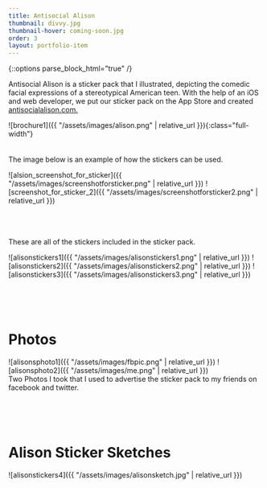 ```yaml
---
title: Antisocial Alison
thumbnail: divvy.jpg
thumbnail-hover: coming-soon.jpg
order: 3
layout: portfolio-item
---
```

{::options parse_block_html="true" /}

Antisocial Alison is a sticker pack that I illustrated, depicting the comedic facial expressions of a stereotypical American teen. With the help of an iOS and web developer, we put our sticker pack on the App Store and created <a href="https://antisocialalison.com">antisocialalison.com.</a>

![brochure1]({{ "/assets/images/alison.png" | relative_url }}){:class="full-width"}
<br><br><br>
The image below is an example of how the stickers can be used. <br>
<div class="alison-screenshots-container">
  ![alsion_screenshot_for_sticker]({{ "/assets/images/screenshotforsticker.png" | relative_url }})
  ![screenshot_for_sticker_2]({{ "/assets/images/screenshotforsticker2.png" | relative_url }})
</div>
<br><br><br>

These are all of the stickers included in the sticker pack.
<div class="alison-screenshots-container2">
  ![alisonstickers1]({{ "/assets/images/alisonstickers1.png" | relative_url }})
  ![alisonstickers2]({{ "/assets/images/alisonstickers2.png" | relative_url }})
  ![alisonstickers3]({{ "/assets/images/alisonstickers3.png" | relative_url }})
</div>

<br><br><br>
<div class="alison-screenshots-container">
<h1>Photos</h1>
![alisonsphoto1]({{ "/assets/images/fbpic.png" | relative_url }})
![alisonsphoto2]({{ "/assets/images/me.png" | relative_url }})
</div>
 Two Photos I took that I used to advertise the sticker pack to my friends on facebook and twitter.


<br><br><br>
<h1>Alison Sticker Sketches</h1>
![alisonstickers4]({{ "/assets/images/alisonsketch.jpg" | relative_url }})
<br>
